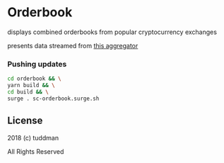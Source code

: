 # Orderbook

displays combined orderbooks from popular cryptocurrency exchanges

presents data streamed from [this aggregator](https://github.com/tuddman/oderbook-server)

### Pushing updates

```bash
cd orderbook && \
yarn build && \
cd build && \
surge . sc-orderbook.surge.sh
```


## License

2018 (c) tuddman 

All Rights Reserved
